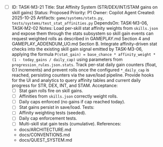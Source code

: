 - [ ] ID: TASK-M3-21
  Title: Stat Affinity System (STR/DEX/INT/STAM gains on skill gains)
  Status: Proposed
  Priority: P1
  Owner: Copilot Agent
  Created: 2025-10-25
  Artifacts: `game/systems/stats.py`, `tests/systems/test_stat_affinities.py`
  DependsOn: TASK-M3-06, TASK-M2-02
  Notes:
  Load per-skill stat affinity weights from `skills.json` and expose them through the stats subsystem so skill gain events can request weighted rolls as described in GAMEPLAY.md Section 4 and GAMEPLAY_ADDENDUM_UO.md Section B.
  Integrate affinity-driven stat checks into the existing skill gain signal emitted by TASK-M3-06, applying the formula `P(stat_gain) = base_chance * affinity_weight * (1 - today_gains / daily_cap)` using parameters from `progression_rules.json.stats`.
  Track per-stat daily gain counters (float, 0.1 increments) and prevent rolls once the configured `*_daily_cap` is reached, persisting counters via the save/load pipeline.
  Provide hooks for the UI and analytics to query affinity tables and current daily progress for STR, DEX, INT, and STAM.
  Acceptance:
  - [ ] Stat gain rolls fire on skill gains.
  - [ ] Affinities from `skills.json` correctly weight rolls.
  - [ ] Daily caps enforced (no gains if cap reached today).
  - [ ] Stat gains persist in save/load.
  Tests:
  - [ ] Affinity weighting tests (seeded).
  - [ ] Daily cap enforcement tests.
  - [ ] Multi-skill stat gain tests (cumulative).
  References:
  - docs/ARCHITECTURE.md
  - docs/CONVENTIONS.md
  - docs/QUEST_SYSTEM.md
